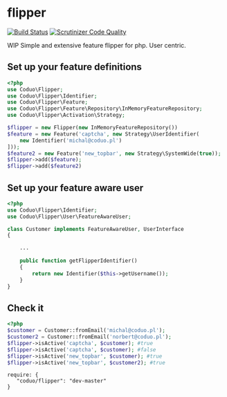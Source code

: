 flipper
====================
[![Build Status](https://travis-ci.org/coduo/flipper.svg?branch=master)](https://travis-ci.org/coduo/flipper)
[![Scrutinizer Code Quality](https://scrutinizer-ci.com/g/coduo/flipper/badges/quality-score.png?b=master)](https://scrutinizer-ci.com/g/coduo/flipper/?branch=master)


WIP
Simple and extensive feature flipper for php. User centric.

## Set up your feature definitions

```php
<?php
use Coduo\Flipper;
use Coduo\Flipper\Identifier;
use Coduo\Flipper\Feature;
use Coduo\Flipper\Feature\Repository\InMemoryFeatureRepository;
use Coduo\Flipper\Activation\Strategy;

$flipper = new Flipper(new InMemoryFeatureRepository())
$feature = new Feature('captcha', new Strategy\UserIdentifier(
    new Identifier('michal@coduo.pl')
]));
$feature2 = new Feature('new_topbar', new Strategy\SystemWide(true));
$flipper->add($feature);
$flipper->add($feature2)
```

## Set up your feature aware user

```php
<?php
use Coduo\Flipper\Identifier;
use Coduo\Flipper\User\FeatureAwareUser;

class Customer implements FeatureAwareUser, UserInterface
{

    ...
    
    public function getFlipperIdentifier()
    {
        return new Identifier($this->getUsername());
    }
}
```

## Check it
```php
<?php
$customer = Customer::fromEmail('michal@coduo.pl');
$customer2 = Customer::fromEmail('norbert@coduo.pl');
$flipper->isActive('captcha', $customer); #true
$flipper->isActive('captcha', $customer); #false
$flipper->isActive('new_topbar', $customer); #true
$flipper->isActive('new_topbar', $customer2); #true
```

```
require: {
   "coduo/flipper": "dev-master"
}
```
